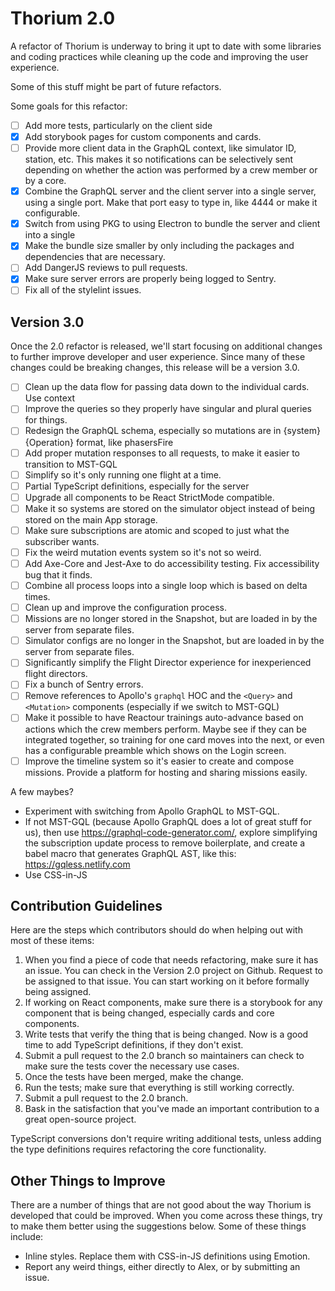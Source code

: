 # Thorium 2.0

A refactor of Thorium is underway to bring it upt to date with some libraries
and coding practices while cleaning up the code and improving the user
experience.

Some of this stuff might be part of future refactors.

Some goals for this refactor:

- [ ] Add more tests, particularly on the client side
- [x] Add storybook pages for custom components and cards.
- [ ] Provide more client data in the GraphQL context, like simulator ID,
      station, etc. This makes it so notifications can be selectively sent
      depending on whether the action was performed by a crew member or by a
      core.
- [x] Combine the GraphQL server and the client server into a single server,
      using a single port. Make that port easy to type in, like 4444 or make it
      configurable.
- [x] Switch from using PKG to using Electron to bundle the server and client
      into a single
- [x] Make the bundle size smaller by only including the packages and
      dependencies that are necessary.
- [ ] Add DangerJS reviews to pull requests.
- [x] Make sure server errors are properly being logged to Sentry.
- [ ] Fix all of the stylelint issues.

## Version 3.0

Once the 2.0 refactor is released, we'll start focusing on additional changes to
further improve developer and user experience. Since many of these changes could
be breaking changes, this release will be a version 3.0.

- [ ] Clean up the data flow for passing data down to the individual cards. Use
      context
- [ ] Improve the queries so they properly have singular and plural queries for
      things.
- [ ] Redesign the GraphQL schema, especially so mutations are in
      {system}{Operation} format, like phasersFire
- [ ] Add proper mutation responses to all requests, to make it easier to
      transition to MST-GQL
- [ ] Simplify so it's only running one flight at a time.
- [ ] Partial TypeScript definitions, especially for the server
- [ ] Upgrade all components to be React StrictMode compatible.
- [ ] Make it so systems are stored on the simulator object instead of being
      stored on the main App storage.
- [ ] Make sure subscriptions are atomic and scoped to just what the subscriber
      wants.
- [ ] Fix the weird mutation events system so it's not so weird.
- [ ] Add Axe-Core and Jest-Axe to do accessibility testing. Fix accessibility
      bug that it finds.
- [ ] Combine all process loops into a single loop which is based on delta
      times.
- [ ] Clean up and improve the configuration process.
- [ ] Missions are no longer stored in the Snapshot, but are loaded in by the
      server from separate files.
- [ ] Simulator configs are no longer in the Snapshot, but are loaded in by the
      server from separate files.
- [ ] Significantly simplify the Flight Director experience for inexperienced
      flight directors.
- [ ] Fix a bunch of Sentry errors.
- [ ] Remove references to Apollo's `graphql` HOC and the `<Query>` and
      `<Mutation>` components (especially if we switch to MST-GQL)
- [ ] Make it possible to have Reactour trainings auto-advance based on actions
      which the crew members perform. Maybe see if they can be integrated
      together, so training for one card moves into the next, or even has a
      configurable preamble which shows on the Login screen.
- [ ] Improve the timeline system so it's easier to create and compose missions.
      Provide a platform for hosting and sharing missions easily.

A few maybes?

- Experiment with switching from Apollo GraphQL to MST-GQL.
- If not MST-GQL (because Apollo GraphQL does a lot of great stuff for us), then
  use https://graphql-code-generator.com/, explore simplifying the subscription
  update process to remove boilerplate, and create a babel macro that generates
  GraphQL AST, like this: https://gqless.netlify.com
- Use CSS-in-JS

## Contribution Guidelines

Here are the steps which contributors should do when helping out with most of
these items:

1. When you find a piece of code that needs refactoring, make sure it has an
   issue. You can check in the Version 2.0 project on Github. Request to be
   assigned to that issue. You can start working on it before formally being
   assigned.
2. If working on React components, make sure there is a storybook for any
   component that is being changed, especially cards and core components.
3. Write tests that verify the thing that is being changed. Now is a good time
   to add TypeScript definitions, if they don't exist.
4. Submit a pull request to the 2.0 branch so maintainers can check to make sure
   the tests cover the necessary use cases.
5. Once the tests have been merged, make the change.
6. Run the tests; make sure that everything is still working correctly.
7. Submit a pull request to the 2.0 branch.
8. Bask in the satisfaction that you've made an important contribution to a
   great open-source project.

TypeScript conversions don't require writing additional tests, unless adding the
type definitions requires refactoring the core functionality.

## Other Things to Improve

There are a number of things that are not good about the way Thorium is
developed that could be improved. When you come across these things, try to make
them better using the suggestions below. Some of these things include:

- Inline styles. Replace them with CSS-in-JS definitions using Emotion.
- Report any weird things, either directly to Alex, or by submitting an issue.
